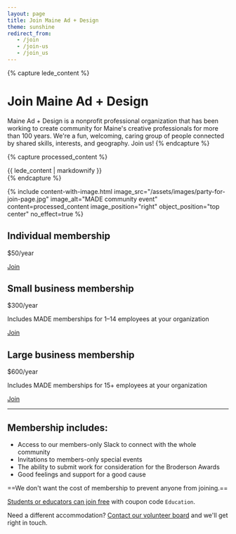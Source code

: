 ```yaml
---
layout: page
title: Join Maine Ad + Design
theme: sunshine
redirect_from:
   - /join
   - /join-us
   - /join_us
---
```


{% capture lede_content %}
# Join Maine Ad + Design

Maine Ad + Design is a nonprofit professional organization that has been working to create community for Maine's creative professionals for more than 100 years. We're a fun, welcoming, caring group of people connected by shared skills, interests, and geography. Join us!
{% endcapture %}


{% capture processed_content %}
<div class="lede">
{{ lede_content | markdownify }}
</div>
{% endcapture %}

{% include content-with-image.html 
   image_src="/assets/images/party-for-join-page.jpg" 
   image_alt="MADE community event" 
   content=processed_content
   image_position="right"
   object_position="top center"
   no_effect=true %}

<div class="membership-tiers">
<div class="tier" markdown="1">
<div>
<h2>Individual membership</h2>
<p class="price">$50/year</p>
</div>
<a href="https://made.memberful.com/checkout?plan=109068" class="cta">Join</a>
</div>

<div class="tier" markdown="1">
<div>
<h2>Small business membership</h2>
<p class="price">$300/year</p>
<p>Includes MADE memberships for <nobr>1–14</nobr> employees at your organization</p>
</div>
<a href="https://made.memberful.com/checkout?plan=109069" class="cta">Join</a>
</div>

<div class="tier" markdown="1">
<div>
<h2>Large business membership</h2>
<p class="price">$600/year</p>
<p>Includes MADE memberships for 15+ employees at your organization</p>
</div>
<a href="https://made.memberful.com/checkout?plan=109070" class="cta">Join</a>
</div>
</div>

---

## Membership includes:

- Access to our members-only Slack to connect with the whole community
- Invitations to members-only special events
- The ability to submit work for consideration for the Broderson Awards
- Good feelings and support for a good cause

<div class="panel panel-seadogs" markdown="1">
==We don't want the cost of membership to prevent anyone from joining.==

[Students or educators can join free](https://made.memberful.com/checkout?plan=109068&coupon=Education) with coupon code `Education`.

Need a different accommodation? [Contact our volunteer board](mailto:board@maineaddesign.com) and we'll get right in touch.
</div>
